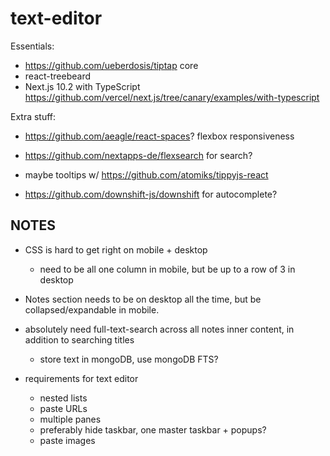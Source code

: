 # text-editor

Essentials:

- https://github.com/ueberdosis/tiptap core
- react-treebeard
- Next.js 10.2 with TypeScript https://github.com/vercel/next.js/tree/canary/examples/with-typescript

Extra stuff:

- https://github.com/aeagle/react-spaces? flexbox responsiveness
- https://github.com/nextapps-de/flexsearch for search?

- maybe tooltips w/ https://github.com/atomiks/tippyjs-react

- https://github.com/downshift-js/downshift for autocomplete?

## NOTES

- CSS is hard to get right on mobile + desktop
  - need to be all one column in mobile, but be up to a row of 3 in desktop
- Notes section needs to be on desktop all the time, but be collapsed/expandable in mobile.

- absolutely need full-text-search across all notes inner content, in addition to searching titles

  - store text in mongoDB, use mongoDB FTS?

- requirements for text editor
  - nested lists
  - paste URLs
  - multiple panes
  - preferably hide taskbar, one master taskbar + popups?
  - paste images
